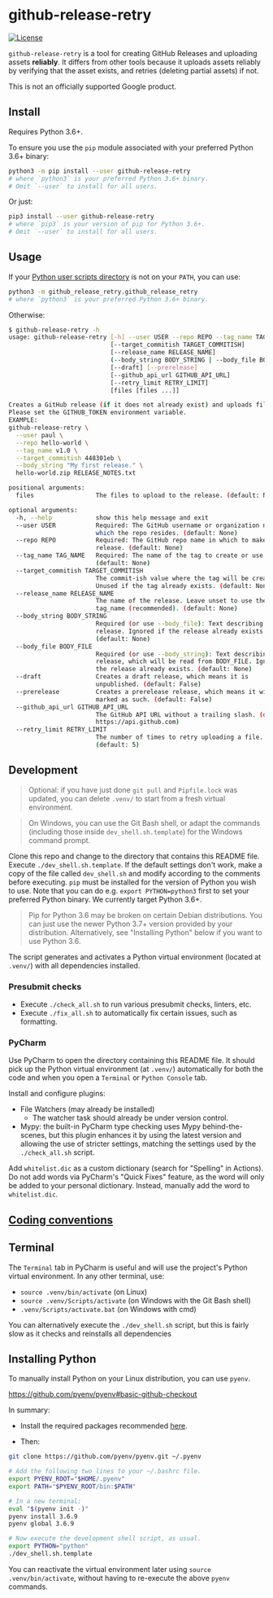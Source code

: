 # github-release-retry

[![License](https://img.shields.io/badge/License-Apache%202.0-blue.svg)](https://opensource.org/licenses/Apache-2.0)


`github-release-retry` is a
tool for creating GitHub Releases and uploading assets **reliably**.
It differs from other
tools because it uploads
assets reliably by
verifying that the asset
exists,
and retries (deleting partial assets) if not.

This is not an officially supported Google product.

## Install

Requires Python 3.6+.

To ensure you use the `pip` module associated with your
preferred Python 3.6+ binary:

```bash
python3 -m pip install --user github-release-retry
# where `python3` is your preferred Python 3.6+ binary.
# Omit `--user` to install for all users.
```

Or just:

```bash
pip3 install --user github-release-retry
# where `pip3` is your version of pip for Python 3.6+.
# Omit `--user` to install for all users.
```

## Usage

If your [Python user scripts directory](https://www.python.org/dev/peps/pep-0370/)
is not on your `PATH`,
you can use:

```bash
python3 -m github_release_retry.github_release_retry
# where `python3` is your preferred Python 3.6+ binary.
```

Otherwise:

```bash
$ github-release-retry -h
usage: github-release-retry [-h] --user USER --repo REPO --tag_name TAG_NAME
                            [--target_commitish TARGET_COMMITISH]
                            [--release_name RELEASE_NAME]
                            (--body_string BODY_STRING | --body_file BODY_FILE)
                            [--draft] [--prerelease]
                            [--github_api_url GITHUB_API_URL]
                            [--retry_limit RETRY_LIMIT]
                            [files [files ...]]

Creates a GitHub release (if it does not already exist) and uploads files to the release.
Please set the GITHUB_TOKEN environment variable.
EXAMPLE:
github-release-retry \
  --user paul \
  --repo hello-world \
  --tag_name v1.0 \
  --target_commitish 448301eb \
  --body_string "My first release." \
  hello-world.zip RELEASE_NOTES.txt

positional arguments:
  files                 The files to upload to the release. (default: None)

optional arguments:
  -h, --help            show this help message and exit
  --user USER           Required: The GitHub username or organization name in
                        which the repo resides. (default: None)
  --repo REPO           Required: The GitHub repo name in which to make the
                        release. (default: None)
  --tag_name TAG_NAME   Required: The name of the tag to create or use.
                        (default: None)
  --target_commitish TARGET_COMMITISH
                        The commit-ish value where the tag will be created.
                        Unused if the tag already exists. (default: None)
  --release_name RELEASE_NAME
                        The name of the release. Leave unset to use the
                        tag_name (recommended). (default: None)
  --body_string BODY_STRING
                        Required (or use --body_file): Text describing the
                        release. Ignored if the release already exists.
                        (default: None)
  --body_file BODY_FILE
                        Required (or use --body_string): Text describing the
                        release, which will be read from BODY_FILE. Ignored if
                        the release already exists. (default: None)
  --draft               Creates a draft release, which means it is
                        unpublished. (default: False)
  --prerelease          Creates a prerelease release, which means it will be
                        marked as such. (default: False)
  --github_api_url GITHUB_API_URL
                        The GitHub API URL without a trailing slash. (default:
                        https://api.github.com)
  --retry_limit RETRY_LIMIT
                        The number of times to retry uploading a file.
                        (default: 5)
```

## Development

> Optional: if you have just done `git pull`
and `Pipfile.lock` was updated,
you can delete `.venv/` to start from a fresh virtual environment.

> On Windows, you can use the Git Bash shell, or adapt the commands (including those inside `dev_shell.sh.template`) for the Windows command prompt.

Clone this repo and change to the directory that contains this README file. Execute `./dev_shell.sh.template`. If the default settings don't work, make a copy of the file called `dev_shell.sh` and modify according to the comments before executing. `pip` must be installed for the version of Python you wish to use. Note that you can do e.g. `export PYTHON=python3` first to set your preferred Python binary.
We currently target Python 3.6+.

> Pip for Python 3.6 may be broken on certain Debian distributions.
> You can just use the newer Python 3.7+ version provided by your
> distribution.
> Alternatively, see "Installing Python" below if you want to use Python 3.6.

The script generates and activates a Python virtual environment (located at `.venv/`) with all dependencies installed.


### Presubmit checks

* Execute `./check_all.sh` to run various presubmit checks, linters, etc.
* Execute `./fix_all.sh` to automatically fix certain issues, such as formatting.


### PyCharm

Use PyCharm to open the directory containing this README file.
It should pick up the Python virtual environment
(at `.venv/`) automatically
for both the code
and when you open a `Terminal` or `Python Console` tab.

Install and configure plugins:

* File Watchers (may already be installed)
  * The watcher task should already be under version control.
* Mypy: the built-in PyCharm type checking uses Mypy behind-the-scenes, but this plugin enhances it by using the latest version and allowing the use of stricter settings, matching the settings used by the `./check_all.sh` script.

Add `whitelist.dic` as a custom dictionary (search for "Spelling" in Actions). Do not add words via PyCharm's "Quick Fixes" feature, as the word will only be added to your personal dictionary. Instead, manually add the word to `whitelist.dic`.

## [Coding conventions](docs/conventions.md)

## Terminal

The `Terminal` tab in PyCharm is useful and will use the project's Python virtual environment. In any other terminal, use:

* `source .venv/bin/activate` (on Linux)
* `source .venv/Scripts/activate` (on Windows with the Git Bash shell)
* `.venv/Scripts/activate.bat` (on Windows with cmd)

You can alternatively execute the `./dev_shell.sh` script, but this is fairly slow as it checks and reinstalls all dependencies


## Installing Python

To manually install Python on your Linux distribution, you can use `pyenv`.

https://github.com/pyenv/pyenv#basic-github-checkout

In summary:

* Install the required packages recommended [here](https://github.com/pyenv/pyenv/wiki/Common-build-problems).

* Then:

```sh
git clone https://github.com/pyenv/pyenv.git ~/.pyenv

# Add the following two lines to your ~/.bashrc file.
export PYENV_ROOT="$HOME/.pyenv"
export PATH="$PYENV_ROOT/bin:$PATH"

# In a new terminal:
eval "$(pyenv init -)"
pyenv install 3.6.9
pyenv global 3.6.9

# Now execute the development shell script, as usual.
export PYTHON="python"
./dev_shell.sh.template
```

You can reactivate the virtual environment later
using `source .venv/bin/activate`,
without having to re-execute the above `pyenv` commands.
